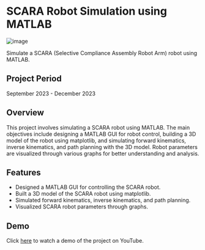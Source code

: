 ##
# SCARA Robot Simulation using MATLAB

![image](https://github.com/nghiahuynhtv01042002/SCARA_ROBOT_SIMULATION/assets/141972718/2b704f7f-381e-499a-9c2b-d54a6a963334)

Simulate a SCARA (Selective Compliance Assembly Robot Arm) robot using MATLAB.

## Project Period
September 2023 - December 2023

## Overview
This project involves simulating a SCARA robot using MATLAB. The main objectives include designing a MATLAB GUI for robot control, building a 3D model of the robot using matplotlib, and simulating forward kinematics, inverse kinematics, and path planning with the 3D model. Robot parameters are visualized through various graphs for better understanding and analysis.

## Features
- Designed a MATLAB GUI for controlling the SCARA robot.
- Built a 3D model of the SCARA robot using matplotlib.
- Simulated forward kinematics, inverse kinematics, and path planning.
- Visualized SCARA robot parameters through graphs.

## Demo
Click [here](https://www.youtube.com/watch?v=VxoRJlvHxY8) to watch a demo of the project on YouTube.


